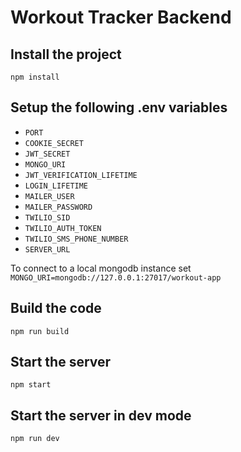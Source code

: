 # Workout Tracker Backend

## Install the project

`npm install`

## Setup the following .env variables

- `PORT`
- `COOKIE_SECRET`
- `JWT_SECRET`
- `MONGO_URI`
- `JWT_VERIFICATION_LIFETIME`
- `LOGIN_LIFETIME`
- `MAILER_USER`
- `MAILER_PASSWORD`
- `TWILIO_SID`
- `TWILIO_AUTH_TOKEN`
- `TWILIO_SMS_PHONE_NUMBER`
- `SERVER_URL`

To connect to a local mongodb instance set `MONGO_URI=mongodb://127.0.0.1:27017/workout-app`

## Build the code

`npm run build`

## Start the server

`npm start`

## Start the server in dev mode

`npm run dev`
